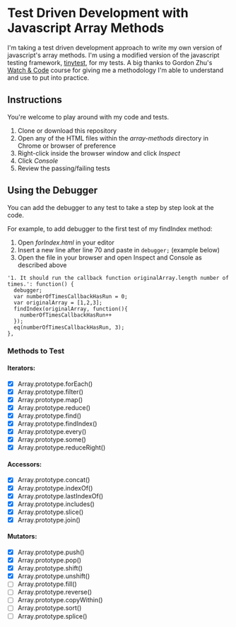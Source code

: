 # Test Driven Development with Javascript Array Methods

I'm taking a test driven development approach to write my own version of javascript's array methods. I'm using a modified version of the javascript testing framework, [tinytest](https://github.com/joewalnes/tinytest), for my tests. A big thanks to Gordon Zhu's [Watch & Code](http://watchandcode.com) course for giving me a methodology I'm able to understand and use to put into practice.

## Instructions

You're welcome to play around with my code and tests.

1. Clone or download this repository
2. Open any of the HTML files within the *array-methods* directory in Chrome or browser of preference
3. Right-click inside the browser window and click *Inspect*
4. Click *Console*
5. Review the passing/failing tests

## Using the Debugger

You can add the debugger to any test to take a step by step look at the code.

For example, to add debugger to the first test of my findIndex method:

1. Open *forIndex.html* in your editor
2. Insert a new line after line 70 and paste in `debugger;` (example below)
3. Open the file in your browser and open Inspect and Console as described above

```
'1. It should run the callback function originalArray.length number of times.': function() {
  debugger;
  var numberOfTimesCallbackHasRun = 0;
  var originalArray = [1,2,3];
  findIndex(originalArray, function(){
    numberOfTimesCallbackHasRun++
  });
  eq(numberOfTimesCallbackHasRun, 3);
},
```



### Methods to Test

#### Iterators:

- [x] Array.prototype.forEach()
- [x] Array.prototype.filter()
- [x] Array.prototype.map()
- [x] Array.prototype.reduce()
- [x] Array.prototype.find()
- [x] Array.prototype.findIndex()
- [x] Array.prototype.every()
- [x] Array.prototype.some()
- [x] Array.prototype.reduceRight()

#### Accessors:

- [x] Array.prototype.concat()
- [x] Array.prototype.indexOf()
- [x] Array.prototype.lastIndexOf()
- [x] Array.prototype.includes()
- [x] Array.prototype.slice()
- [x] Array.prototype.join()

#### Mutators:

- [x] Array.prototype.push()
- [x] Array.prototype.pop()
- [x] Array.prototype.shift()
- [x] Array.prototype.unshift()
- [ ] Array.prototype.fill()
- [ ] Array.prototype.reverse()
- [ ] Array.prototype.copyWithin()
- [ ] Array.prototype.sort()
- [ ] Array.prototype.splice()

